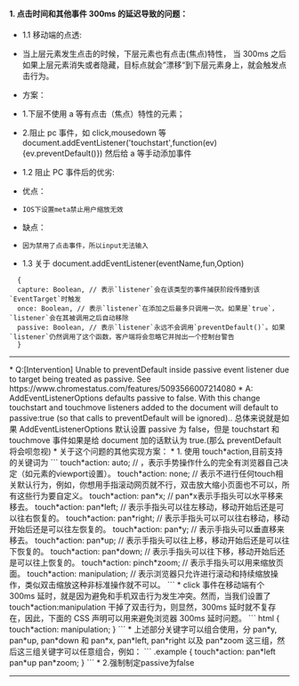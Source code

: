 #### 1. 点击时间和其他事件 300ms 的延迟导致的问题：

* 1.1 移动端的点透:
* 当上层元素发生点击的时候，下层元素也有点击(焦点)特性， 当 300ms 之后如果上层元素消失或者隐藏，目标点就会”漂移“到下层元素身上，就会触发点击行为。

* 方案：

* 1.下层不使用 a 等有点击（焦点）特性的元素；
* 2.阻止 pc 事件，如 click,mousedown 等
  document.addEventListener('touchstart',function(ev){ev.preventDefault()})
  然后给 a 等手动添加事件

* 1.2 阻止 PC 事件后的优劣:
* 优点：
*     IOS下设置meta禁止用户缩放无效

* 缺点：
*     因为禁用了点击事件，所以input无法输入

* 1.3 关于 document.addEventListener(eventName,fun,Option)

```
  {
  capture: Boolean, // 表示`listener`会在该类型的事件捕获阶段传播到该`EventTarget`时触发
  once: Boolean, // 表示`listener`在添加之后最多只调用一次。如果是`true`，`listener`会在其被调用之后自动移除
  passive: Boolean, // 表示`listener`永远不会调用`preventDefault()`。如果`listener`仍然调用了这个函数，客户端将会忽略它并抛出一个控制台警告
  }
```
<hr/>
* Q:[Intervention] Unable to preventDefault inside passive event listener due to target being treated as passive. See https://www.chromestatus.com/features/5093566007214080
* A: AddEventListenerOptions defaults passive to false. With this change touchstart and touchmove listeners added to the document will default to passive:true (so that calls to preventDefault will be ignored)..
  总体来说就是如果 AddEventListenerOptions 默认设置 passive 为 false，但是 touchstart 和 touchmove 事件如果是给 document 加的话默认为 true.(那么 preventDefault 将会呗忽视)
* 关于这个问题的其他实现方案：
* 1. 使用 touch*action,目前支持的关键词为
  ```
  touch*action: auto; // ，表示手势操作什么的完全有浏览器自己决定（如<meta>元素的viewport设置）。
  touch*action: none; // 表示不进行任何touch相关默认行为，例如，你想用手指滚动网页就不行，双击放大缩小页面也不可以，所有这些行为要自定义。
  touch*action: pan*x; // pan*x表示手指头可以水平移来移去。
  touch*action: pan*left; // 表示手指头可以往左移动，移动开始后还是可以往右恢复的。
  touch*action: pan*right; // 表示手指头可以可以往右移动，移动开始后还是可以往左恢复的。
  touch*action: pan*y; // 表示手指头可以垂直移来移去。
  touch*action: pan*up; // 表示手指头可以往上移，移动开始后还是可以往下恢复的。
  touch*action: pan*down; // 表示手指头可以往下移，移动开始后还是可以往上恢复的。
  touch*action: pinch*zoom; // 表示手指头可以用来缩放页面。
  touch*action: manipulation; // 表示浏览器只允许进行滚动和持续缩放操作，类似双击缩放这种非标准操作就不可以。
  ```
  * click 事件在移动端有个 300ms 延时，就是因为避免和手机双击行为发生冲突。然而，当我们设置了 touch*action:manipulation 干掉了双击行为，则显然，300ms 延时就不复存在，因此，下面的 CSS 声明可以用来避免浏览器 300ms 延时问题。
  ```
  html {
      touch*action: manipulation;
  }
  ```
  * 上述部分关键字可以组合使用，分 pan*y, pan*up, pan*down 和 pan*x, pan*left, pan*right 以及 pan*zoom 这三组，然后这三组关键字可以任意组合，例如：
  ```
  .example {
      touch*action: pan*left pan*up pan*zoom;
  }
  ```
* 2.强制制定passive为false
<hr/>
